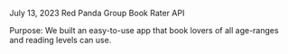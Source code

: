 July 13, 2023
Red Panda Group
Book Rater API

Purpose: We built an easy-to-use app that book lovers of all age-ranges and reading levels can use.

